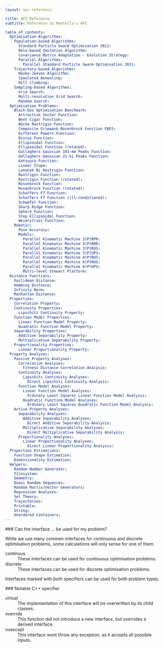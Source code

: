 ```yaml
---
layout: api-reference

title: API Reference
subtitle: Reference to Mantella's API

table_of_contents:
  Optimisation Algorithms:
    Population-based Algorithms:
      Standard Particle Swarm Optimisation 2011:
      Role-based Imitation Algorithm:
      Covariance Matrix Adaptation - Evolution Strategy:
      Parallel Algorithms:
        Parallel Standard Particle Swarm Optimisation 2011:
    Trajectory-based Algorithms:
      Hooke-Jeeves Algorithm:
      Simulated Annealing:
      Hill Climbing:
    Sampling-based Algorithms:
      Grid Search:
      Multi-resolution Grid Search:
      Random Search:
  Optimisation Problems:
    Black-box Optimisation Benchmark:
      Attractive Sector Function:
      Bent Cigar Function:
      Büche Rastrigin Function:
      Composite Griewank Rosenbrock Function F8F2:
      Different Powers Function:
      Discus Function:
      Ellipsoidal Function:
      Ellipsoidal Function (rotated):
      Gallaghers Gaussian 101-me Peaks Function:
      Gallaghers Gaussian 21-hi Peaks Function:
      Katsuura Function:
      Linear Slope:
      Lunacek Bi Rastrigin Function:
      Rastrigin Function:
      Rastrigin Function (rotated):
      Rosenbrock Function:
      Rosenbrock Function (rotated):
      Schaffers F7 Function:
      Schaffers F7 Function (ill-conditioned):
      Schwefel Function:
      Sharp Ridge Function:
      Sphere Function:
      Step Ellipsoidal Function:
      Weierstrass Function:
    Robotic:
      Pose Accuracy:
      Models:
        Parallel Kinematic Machine 3(P)RPR:
        Parallel Kinematic Machine 3(P)RRR:
        Parallel Kinematic Machine 3(P)RUS:
        Parallel Kinematic Machine 3(P)UPS:
        Parallel Kinematic Machine 4(P)RUS:
        Parallel Kinematic Machine 6(P)RUS:
        Parallel Kinematic Machine 6(P)UPS:
        Multi-level Stewart Platform:
  Distance Functions:
    Euclidean Distance:
    Hamming Distance:
    Infinity Norm:
    Manhattan Distance:
  Properties:
    Correlation Property:
    Continuity Properties:
      Lipschitz Continuity Property:
    Function Model Properties:
      Linear Function Model Property:
      Quadratic Function Model Property:
    Separability Properties:
      Additive Separability Property:
      Multiplicative Separability Property:
    Proportionality Properties:
      Linear Proportionality Property:
  Property Analyses:
    Passive Property Analyses:
      Correlation Analyses:
        Fitness Distance Correlation Analysis:
      Continuity Analyses:
        Lipschitz Continuity Analyses:
          Direct Lipschitz Continuity Analysis:
      Function Model Analyses:
        Linear Function Model Analyses:
          Ordinary Least Squares Linear Function Model Analysis:
        Quadratic Function Model Analyses:
          Ordinary Least Squares Quadratic Function Model Analysis:
    Active Property Analyses:
      Separability Analyses:
        Additive Separability Analyses:
          Direct Additive Separability Analysis:
        Multiplicative Separability Analyses:
          Direct Multiplicative Separability Analysis:
      Proportionality Analyses:
        Linear Proportionality Analyses:
          Direct Linear Proportionality Analysis:
  Properties Estimations:
    Function Shape Estimation:
    Dimensionality Estimation:
  Helpers:
    Random Number Generator:
    Filesystem:
    Geometry:
    Quasi Random Sequences:
    Random Matrix/Vector Generators:
    Regression Analyses:
    Set Theory:
    Trajectories:
    Printable:
    String:
    Unordered Containers:
---
```


<div class="custom-callout custom-callout-info">
### Can the interface ... be used for my problem?

While we use many commen interfaces for continuous and discrete optimisation problems, some calculations will only sense for one of them.

<dl class="dl-horizontal" markdown="0">
  <dt><span class="custom-property">continous</span></dt>
  <dd>These interfaces can be used for continuous optimisation problems.</dd>
  
  <dt><span class="custom-property">discrete</span></dt>
  <dd>These interfaces can be used for discrete optimisation problems.</dd>
</dl>

Interfaces marked with both specifiers can be used for both problem types.
</div>

<div class="custom-callout custom-callout-info">
### Notable C++ specifier

<dl class="dl-horizontal" markdown="0">
  <dt><span class="custom-specifier custom-specifier-virtual">virtual</span></dt>
  <dd>The implementation of this interface will be overwritten by its child classes.</dd>
  
  <dt><span class="custom-specifier custom-specifier-override">override</span></dt>
  <dd>This function did not introduce a new interface, but overrides a derived interface.</dd>
  
  <dt><span class="custom-specifier custom-specifier-noexcept">noexcept</span></dt>
  <dd>This interface wont throw any exception, as it accepts all possible inputs.</dd>
</dl>
</div>